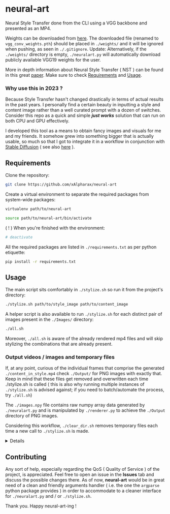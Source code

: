 # neural-art

Neural Style Transfer done from the CLI using a VGG backbone and presented as an MP4.

Weights can be downloaded from [here](https://files.catbox.moe/wcao20.pth). The downloaded file (renamed to `vgg_conv_weights.pth`) should be placed in `./weights/` and it will be ignored when pushing, as seen in `./.gitignore`. Update: Alternatively, if the `./weights/` directory is empty, `./neuralart.py` will automatically download publicly available VGG19 weights for the user.

More in depth information about Neural Style Transfer ( NST ) can be found in this great [paper](https://arxiv.org/abs/1705.04058). Make sure to check [Requirements](#requirements) and [Usage](#usage).

### Why use this in 2023 ?

Because Style Transfer hasn't changed drastically in terms of actual results in the past years. I personally find a certain beauty in inputting a style and content image rather than a well curated prompt with a dozen of switches. Consider this repo as a quick and simple ***just works*** solution that can run on both CPU and GPU effectively.

I developed this tool as a means to obtain fancy images and visuals for me and my friends. It somehow grew into something bigger that is actually usable, so much so that I got to integrate it in a workflow in conjunction with [Stable Diffusion](https://github.com/CompVis/stable-diffusion) ( see also [here](https://github.com/AUTOMATIC1111/stable-diffusion-webui) ).

## Requirements

Clone the repository:

```bash
git clone https://github.com/xAlpharax/neural-art
```

Create a virtual environment to separate the required packages from system-wide packages:

```bash
virtualenv path/to/neural-art

source path/to/neural-art/bin/activate
```

( ! ) When you're finished with the environment:

```bash
# deactivate
```

All the required packages are listed in `./requirements.txt` as per python etiquette:

```bash
pip install -r requirements.txt
```

## Usage

The main script sits comfortably in `./stylize.sh` so run it from the project's directory:

```bash
./stylize.sh path/to/style_image path/to/content_image
```

A helper script is also available to run `./stylize.sh` for each distinct pair of images present in the `./Images/` directory:

```bash
./all.sh
```

Moreover, `./all.sh` is aware of the already rendered mp4 files and will skip stylizing the combinations that are already present.

### Output videos / images and temporary files

If, at any point, curious of the individual frames that comprise the generated `./content_in_style.mp4` check `./Output/` for PNG images with exactly that. Keep in mind that these files get removed and overwritten each time ./stylize.sh is called ( this is also why running multiple instances of `./stylize.sh` is advised against; if you need to batch/automate the process, try `./all.sh`)

The `./images.npy` file contains raw numpy array data generated by `./neuralart.py` and is manipulated by `./renderer.py` to achieve the `./Output` directory of PNG images.

Considering this workflow, `./clear_dir.sh` removes temporary files each time a new call to `./stylize.sh` is made.

<details>
https://github.com/xAlpharax/neural-art/assets/42233094/0094a10b-e452-4284-b0d6-08df471d1848

https://github.com/xAlpharax/neural-art/assets/42233094/ef7e5fa8-203d-48a7-92da-7f462cb17601

https://github.com/xAlpharax/neural-art/assets/42233094/bdfc854e-cb01-4398-9dbd-c8fa34e99310

https://github.com/xAlpharax/neural-art/assets/42233094/38313363-a8d9-4496-b596-34e56d444642

https://github.com/xAlpharax/neural-art/assets/42233094/59b7f348-d599-432e-bbd9-b613b114a4ac

https://github.com/xAlpharax/neural-art/assets/42233094/7993f61f-b5ed-49a7-8167-10b266cbf591

https://github.com/xAlpharax/neural-art/assets/42233094/c46b326c-7b96-4ef4-b6fd-dbfcb7a3572f

https://github.com/xAlpharax/neural-art/assets/42233094/216b9e44-b563-42f7-9d66-f1d48bb3493a

https://github.com/xAlpharax/neural-art/assets/42233094/981f2855-2524-4c83-87f4-beac6ff5cfa6
</details>

## Contributing

Any sort of help, especially regarding the QoS ( Quality of Service ) of the project, is appreciated. Feel free to open an issue in the **Issues** tab and discuss the possible changes there. As of now, **neural-art** would be in great need of a clean and friendly arguments handler ( i.e. the one the `argparse` python package provides ) in order to accommodate to a cleaner interface for `./neuralart.py` and / or `./stylize.sh`.

Thank you. Happy neural-art-ing !

